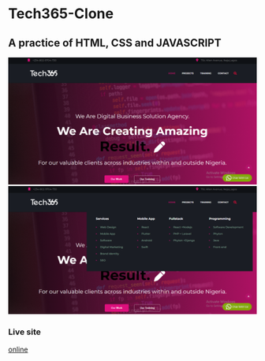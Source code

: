 # Tech365-Clone
A practice of HTML, CSS and JAVASCRIPT
-
![](./Assets/Images/tech.png)
![](./Assets/Images/tech366.png)

### Live site
[online](https://byron-a.github.io/Tech365-Clone/)
